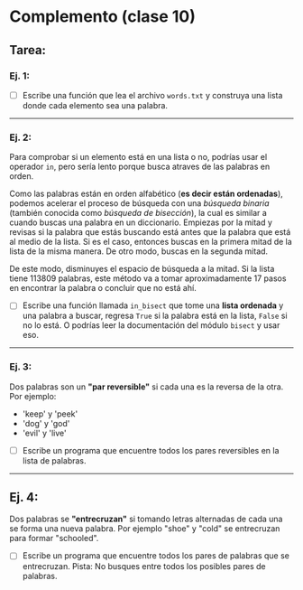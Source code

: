 # Complemento (clase 10)

## Tarea:

### Ej. 1:

- [ ] Escribe una función que lea el archivo `words.txt` y construya una lista donde cada elemento sea una palabra.

---
### Ej. 2:

Para comprobar si un elemento está en una lista o no, podrías usar el operador `in`, pero sería lento porque busca atraves de las palabras en orden.

Como las palabras están en orden alfabético (**es decir están ordenadas**), podemos acelerar el proceso de búsqueda con una *búsqueda binaria* (también conocida como *búsqueda de bisección*), la cual es similar a cuando buscas una palabra en un diccionario. Empiezas por la mitad y revisas si la palabra que estás buscando está antes que la palabra que está al medio de la lista. Si es el caso, entonces buscas en la primera mitad de la lista de la misma manera. De otro modo, buscas en la segunda mitad.

De este modo, disminuyes el espacio de búsqueda a la mitad. Si la lista tiene 113809 palabras, este método va a tomar aproximadamente 17 pasos en encontrar la palabra o concluir que no está ahí.

- [ ] Escribe una función llamada `in_bisect` que tome una **lista ordenada** y una palabra a buscar, regresa `True` si la palabra está en la lista, `False` si no lo está. O podrías leer la documentación del módulo `bisect` y usar eso.

---
### Ej. 3:

Dos palabras son un **"par reversible"** si cada una es la reversa de la otra. Por ejemplo:

- 'keep' y 'peek'
- 'dog' y 'god'
- 'evil' y 'live'


- [ ] Escribe un programa que encuentre todos los pares reversibles en la lista de palabras.

---
## Ej. 4:

Dos palabras se **"entrecruzan"** si tomando letras alternadas de cada una se forma una nueva palabra. Por ejemplo "shoe" y "cold" se entrecruzan para formar "schooled".

- [ ] Escribe un programa que encuentre todos los pares de palabras que se entrecruzan. Pista: No busques entre todos los posibles pares de palabras.
